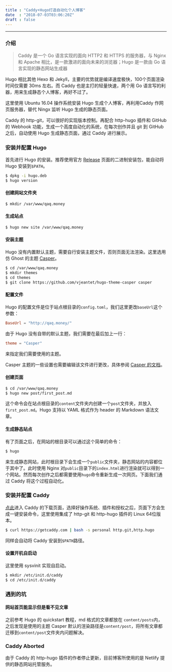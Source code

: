 ```yaml
---
title : "Caddy+Hugo打造自动化个人博客"
date  : "2018-07-03T03:06:20Z"
draft : false
---
```


---

### 介绍
> Caddy 是一个 Go 语言实现的面向 HTTP2 和 HTTPS 的服务器，与 Nginx 和 Apache 相比，是一款激进的面向未来的浏览器；Hugo 是一款由 Go 语言实现的静态网站生成器

Hugo 相比其他 Hexo 和 Jekyll，主要的优势就是编译速度极快，100个页面渲染时间仅需要 30ms 左右。而 Caddy 也是主打的轻量快速，两个用 Go 语言写的利器，用来生成静态个人博客，再好不过了。

这里使用 Ubuntu 16.04 操作系统安装 Hugo 生成个人博客，再利用Caddy 作网页服务器，替代 Ningx 监听 Hugo 生成的静态页面。

Caddy 的 http-git，可以很好的实现版本控制。再配合 http-hugo 插件和 GitHub 的 Webhook 功能，生成一个高度自动化的系统，在每次创作并且 git 到 GitHub 之后，自动使用 Hugo 生成静态页面，通过 Caddy 进行展示。

### 安装并配置 Hugo
首先进行 Hugo 的安装。推荐使用官方 [Release](https://github.com/gohugoio/hugo/releases) 页面的二进制安装包，能自动将 Hugo 安装到`$PATH`。

```bash
$ dpkg -i hugo.deb
$ hugo version
```

#### 创建网站文件夹

```bash
$ mkdir /var/www/qaq.money
```

#### 生成站点

```bash
$ hugo new site /var/www/qaq.money
```

#### 安装主题

Hugo 没有内置默认主题，需要自行安装主题文件，否则页面无法渲染。这里选用仿 Ghost 的主题 [Casper](https://github.com/vjeantet/hugo-theme-casper)。

```bash
$ cd /var/www/qaq.money
$ mkdir themes
$ cd themes
$ git clone https://github.com/vjeantet/hugo-theme-casper casper
```

#### 配置文件

Hugo 的配置文件是位于站点根目录的`config.toml`，我们这里更改`baseUrl`这个参数：

```toml
BaseUrl = "http://qaq.money/"
```

由于 Hugo 没有自带的默认主题，我们需要在最后加上一行：

```toml
theme = "Casper"
```

来指定我们需要使用的主题。

Casper 主题的一些设置也需要编辑该文件进行更改，具体参阅 [Casper 的文档](https://github.com/vjeantet/hugo-theme-casper)。

#### 创建页面

```bash
$ cd /var/www/qaq.money
$ hugo new post/first_post.md
```

这个命令会在站点根目录的`content`文件夹内创建一个`post`文件夹，并放入`first_post.md`。Hugo 支持以 YAML 格式作为 header 的 Markdown 语法文章。

#### 生成静态站点

有了页面之后，在网站的根目录可以通过这个简单的命令：

```bash
$ hugo
```

来生成静态网站，此时根目录下会生成一个`public`文件夹，静态网站的内容都位于其中了。此时使用 Nginx 对`public`目录下的`index.html`进行渲染就可以得到一个网站。然而每次创作之后都需要使用`hugo`命令重新生成一次网页。下面我们通过 Caddy 将这个过程自动化。



### 安装并配置 Caddy

[点此](https://caddyserver.com/download)进入 Caddy 的下载页面，选择好操作系统、插件和授权之后，页面下方会生成一键安装命令，这里使用集成了 http-git 和 http-hugo 插件的 Linux 64位版本。

```bash
$ curl https://getcaddy.com | bash -s personal http.git,http.hugo
```

同样会自动将 Caddy 安装到`$PATH`路径。

#### 设置开机自启动

这里使用 sysvinit 实现自启动。

```bash
$ mkdir /etc/init.d/caddy
$ cd /etc/init.d/caddy
```







### 遇到的坑

#### 网站首页能显示但是看不见文章

之前参考 Hugo 的 quickstart 教程，md 格式的文章都放在 `content/posts`内，之后发现是使用的主题 Casper 默认的渲染路径是`content/post`，将所有文章都迁移到`content/post`文件夹内问题解决。



### Caddy Aborted

由于 Caddy 的 http-hugo 插件的作者停止更新，目前博客所使用的是 Netlify 提供的静态网站托管服务。

